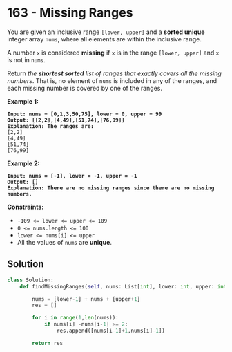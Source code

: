 # 163 - Missing Ranges

You are given an inclusive range `[lower, upper]` and a **sorted unique** integer array `nums`, where all elements are within the inclusive range.

A number `x` is considered **missing** if `x` is in the range `[lower, upper]` and `x` is not in `nums`.

Return _the **shortest sorted** list of ranges that exactly covers all the missing numbers_. That is, no element of `nums` is included in any of the ranges, and each missing number is covered by one of the ranges.

&#x20;

&#x20;

**Example 1:**

<pre><code><strong>Input: nums = [0,1,3,50,75], lower = 0, upper = 99
</strong><strong>Output: [[2,2],[4,49],[51,74],[76,99]]
</strong><strong>Explanation: The ranges are:
</strong>[2,2]
[4,49]
[51,74]
[76,99]
</code></pre>

**Example 2:**

<pre><code><strong>Input: nums = [-1], lower = -1, upper = -1
</strong><strong>Output: []
</strong><strong>Explanation: There are no missing ranges since there are no missing numbers.
</strong></code></pre>

&#x20;

**Constraints:**

* `-109 <= lower <= upper <= 109`
* `0 <= nums.length <= 100`
* `lower <= nums[i] <= upper`
* All the values of `nums` are **unique**.

## Solution

```python
class Solution:
    def findMissingRanges(self, nums: List[int], lower: int, upper: int) -> List[List[int]]:

        nums = [lower-1] + nums + [upper+1]
        res = []

        for i in range(1,len(nums)):
            if nums[i] -nums[i-1] >= 2:
                res.append([nums[i-1]+1,nums[i]-1])

        return res
```
